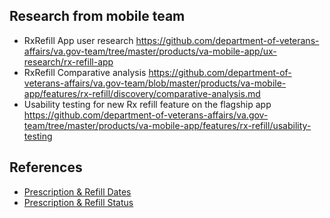
## Research from mobile team ##
- RxRefill App user research https://github.com/department-of-veterans-affairs/va.gov-team/tree/master/products/va-mobile-app/ux-research/rx-refill-app
- RxRefill Comparative analysis https://github.com/department-of-veterans-affairs/va.gov-team/blob/master/products/va-mobile-app/features/rx-refill/discovery/comparative-analysis.md
- Usability testing for new Rx refill feature on the flagship app https://github.com/department-of-veterans-affairs/va.gov-team/tree/master/products/va-mobile-app/features/rx-refill/usability-testing

## References ##
- [Prescription & Refill Dates](https://github.com/department-of-veterans-affairs/va.gov-team/blob/master/products/health-care/digital-health-modernization/mhv-to-va.gov/pharmacy/research/Discovery/Prescription%20%26%20Refill%20Dates.md)
- [Prescription & Refill Status](https://github.com/department-of-veterans-affairs/va.gov-team/blob/master/products/health-care/digital-health-modernization/mhv-to-va.gov/pharmacy/research/Discovery/prescription%20&%20refill%20statuses.md)
